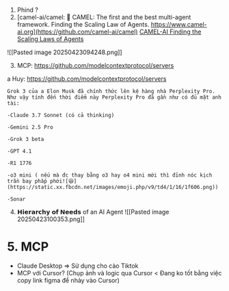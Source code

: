 1. Phind ? 
2. [camel-ai/camel: 🐫 CAMEL: The first and the best multi-agent framework. Finding the Scaling Law of Agents. https://www.camel-ai.org](https://github.com/camel-ai/camel)
[CAMEL-AI Finding the Scaling Laws of Agents](https://www.camel-ai.org/)

![[Pasted image 20250423094248.png]]


3. MCP: 
https://github.com/modelcontextprotocol/servers

a Huy: https://github.com/modelcontextprotocol/servers

```
Grok 3 của a Elon Musk đã chính thức lên kệ hàng nhà Perplexity Pro. Như vậy tính đến thời điểm này Perplexity Pro đã gần như có đủ mặt anh tài:

-Claude 3.7 Sonnet (có cả thinking)

-Gemini 2.5 Pro

-Grok 3 beta

-GPT 4.1

-R1 1776

-o3 mini ( nếu mà đc thay bằng o3 hay o4 mini mới thì đỉnh nóc kịch trần bay phấp phới![😆](https://static.xx.fbcdn.net/images/emoji.php/v9/td4/1/16/1f606.png))

-Sonar
```


4. 𝗛𝗶𝗲𝗿𝗮𝗿𝗰𝗵𝘆 𝗼𝗳 𝗡𝗲𝗲𝗱𝘀 of an AI Agent
![[Pasted image 20250423100353.png]]

# 5. MCP 
- Claude Desktop => Sử dụng cho cào Tiktok 
- MCP với Cursor? (Chụp ảnh và logic qua Cursor < Đang ko tốt bằng việc copy link figma để nhảy vào Cursor)
